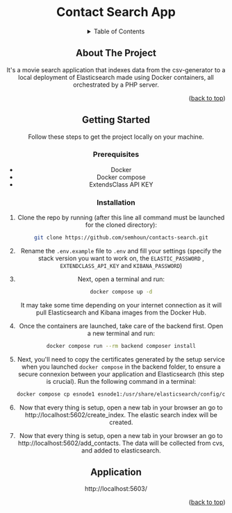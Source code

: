 <div align="center">
<a name="readme-top"></a>

# Contact Search App


<!-- TABLE OF CONTENTS -->
<details>
  <summary>Table of Contents</summary>
  <ol>
    <li>
      <a href="#about-the-project">About The Project</a>
      <ul>
        <li><a href="#built-with">Built With</a></li>
      </ul>
    </li>
    <li>
      <a href="#getting-started">Getting Started</a>
      <ul>
        <li><a href="#prerequisites">Prerequisites</a></li>
        <li><a href="#installation">Installation</a></li>
      </ul>
    </li>
    <li><a href="#application">Application</a></li>
    <li><a href="#contributing">Contributing</a></li>
    <li><a href="#license">License</a></li>
  </ol>
</details>

<!-- ABOUT THE PROJECT -->

## About The Project

It's a movie search application that indexes data from the csv-generator to a local deployment of Elasticsearch made using Docker containers, all orchestrated by a PHP server.

<p align="right">(<a href="#readme-top">back to top</a>)</p>

<!-- GETTING STARTED -->

## Getting Started

Follow these steps to get the project locally on your machine.

### Prerequisites

- Docker
- Docker compose
- ExtendsClass API KEY

### Installation

1. Clone the repo by running (after this line all command must be launched for the cloned directory):  

   ```sh
   git clone https://github.com/semhoun/contacts-search.git
   ```

2. Rename the `.env.example` file to `.env` and fill your settings (specify the stack version you want to work on, the `ELASTIC_PASSWORD` , `EXTENDCLASS_API_KEY` and `KIBANA_PASSWORD`)

4. Next, open a terminal and run:

   ```sh
   docker compose up -d
   ```

   It may take some time depending on your internet connection as it will pull Elasticsearch and Kibana images from the Docker Hub.

5. Once the containers are launched, take care of the backend first. Open a new terminal and run:

   ```sh
   docker compose run --rm backend composer install
   ```

6. Next, you'll need to copy the certificates generated by the setup service when you launched `docker compose` in the backend folder, to ensure a secure connexion between your application and Elasticsearch (this step is crucial). Run the following command in a terminal:

   ```sh
   docker compose cp esnode1 esnode1:/usr/share/elasticsearch/config/certs/ca/ca.crt backend/ca.crt
   ```

7. Now that every thing is setup, open a new tab in your browser an go to http://localhost:5602/create_index. The elastic search index will be created.

8. Now that every thing is setup, open a new tab in your browser an go to http://localhost:5602/add_contacts. The data will be collected from cvs, and added to elasticsearch.

## Application

http://localhost:5603/



<p align="right">(<a href="#readme-top">back to top</a>)</p>

